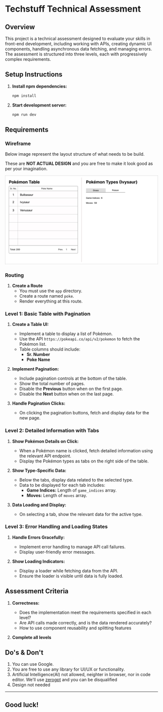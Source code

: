 # Techstuff Technical Assessment

## Overview

This project is a technical assessment designed to evaluate your skills in front-end development, including working with APIs, creating dynamic UI components, handling asynchronous data fetching, and managing errors. The assessment is structured into three levels, each with progressively complex requirements.

## Setup Instructions

1. **Install npm dependencies:**
   ```bash
   npm install
   ```

2. **Start development server:**
   ```bash
   npm run dev
   ```

## Requirements


### Wireframe

Below image represent the layout structure of what needs to be build.

These are **NOT ACTUAL DESIGN** and you are free to make it look good as per  your imagination.

![](https://github.com/Techstuff-Cloud/Techstuff_Assessment_R-02/blob/main/public/Wireframe_Assessment-2.jpg)

### Routing

1. **Create a Route**
   - You must use the `app` directory.
   - Create a route named `poke`.
   - Render everything at this route.

### Level 1: Basic Table with Pagination

1. **Create a Table UI:**
   - Implement a table to display a list of Pokémon.
   - Use the API `https://pokeapi.co/api/v2/pokemon` to fetch the Pokémon list.
   - Table columns should include:
     - **Sr. Number**
     - **Poke Name**

2. **Implement Pagination:**
   - Include pagination controls at the bottom of the table.
   - Show the total number of pages.
   - Disable the **Previous** button when on the first page.
   - Disable the **Next** button when on the last page.

3. **Handle Pagination Clicks:**
   - On clicking the pagination buttons, fetch and display data for the new page.

### Level 2: Detailed Information with Tabs

1. **Show Pokémon Details on Click:**
   - When a Pokémon name is clicked, fetch detailed information using the relevant API endpoint.
   - Display the Pokémon types as tabs on the right side of the table.

2. **Show Type-Specific Data:**
   - Below the tabs, display data related to the selected type.
   - Data to be displayed for each tab includes:
     - **Game Indices:** Length of `game_indices` array.
     - **Moves:** Length of `moves` array.

3. **Data Loading and Display:**
   - On selecting a tab, show the relevant data for the active type.

### Level 3: Error Handling and Loading States

1. **Handle Errors Gracefully:**
   - Implement error handling to manage API call failures.
   - Display user-friendly error messages.

2. **Show Loading Indicators:**
   - Display a loader while fetching data from the API.
   - Ensure the loader is visible until data is fully loaded.

## Assessment Criteria

1. **Correctness:**
   - Does the implementation meet the requirements specified in each level?
   - Are API calls made correctly, and is the data rendered accurately?
   - How to use component reusability and splitting features

2. **Complete all levels**


## Do's & Don't 

1. You can use Google.
2. You are free to use any library for UI/UX or functionality.
3. Artificial Intelligence(AI) not allowed, neighter in browser, nor in code editor.  We'll use [zerogpt](https://www.zerogpt.com) and you can be disqualified
4. Design not needed

---
## Good luck!
